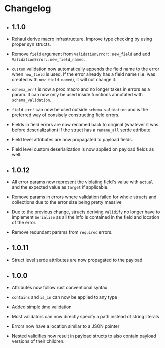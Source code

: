 # Changelog

- ## 1.1.0

- Rehaul derive macro infrastructure. Improve type checking by using proper syn structs.
- Remove `field` argument from `ValidationError::new_field` and add `ValidationError::new_field_named`.
- `custom` validation now automatically appends the field name to the error when `new_field` is used. If the error
  already has a field name (i.e. was created with `new_field_named`), it will not change it.
- `schema_err!` is now a proc macro and no longer takes in errors as a param. It can now only be used inside functions
  annotated with `schema_validation`.
- `field_err!` can now be used outside `schema_validation` and is the preferred way of consisely constructing field errors.
- Fields in field errors are now renamed back to original (whatever it was before deserialization) if the struct has a `rename_all` serde attribute.
- Field level attributes are now propagated to payload fields.
- Field level custom deserialization is now applied on payload fields as well.

- ## 1.0.12

- All error params now represent the violating field's value with `actual` and the expected value as `target` if applicable.
- Remove params in errors where validation failed for whole structs and collections due to the error size being pretty massive
- Due to the previous change, structs deriving `Validify` no longer have to implement `Serialize` as all the info is contained in the field and location of the error.
- Remove redundant params from `required` errors.

- ## 1.0.11

- Struct level serde attributes are now propagated to the payload

- ## 1.0.0

- Attributes now follow rust conventional syntax
- `contains` and `is_in` can now be applied to any type
- Added simple time validation
- Most validators can now directly specify a path instead of string literals
- Errors now have a location similar to a JSON pointer
- Nested validifies now result in payload structs to also contain payload versions of their children.
